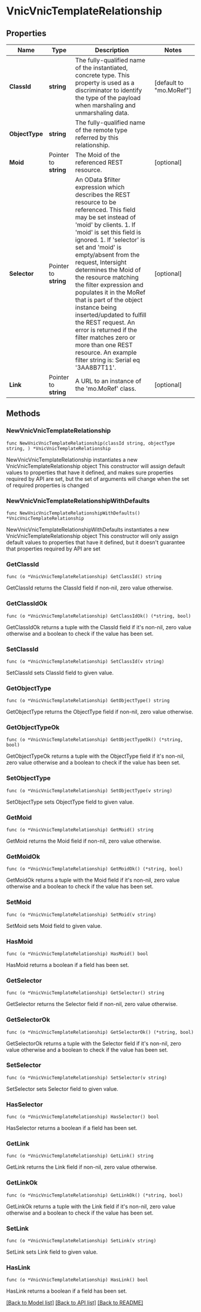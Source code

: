 # VnicVnicTemplateRelationship

## Properties

Name | Type | Description | Notes
------------ | ------------- | ------------- | -------------
**ClassId** | **string** | The fully-qualified name of the instantiated, concrete type. This property is used as a discriminator to identify the type of the payload when marshaling and unmarshaling data. | [default to "mo.MoRef"]
**ObjectType** | **string** | The fully-qualified name of the remote type referred by this relationship. | 
**Moid** | Pointer to **string** | The Moid of the referenced REST resource. | [optional] 
**Selector** | Pointer to **string** | An OData $filter expression which describes the REST resource to be referenced. This field may be set instead of &#39;moid&#39; by clients. 1. If &#39;moid&#39; is set this field is ignored. 1. If &#39;selector&#39; is set and &#39;moid&#39; is empty/absent from the request, Intersight determines the Moid of the resource matching the filter expression and populates it in the MoRef that is part of the object instance being inserted/updated to fulfill the REST request. An error is returned if the filter matches zero or more than one REST resource. An example filter string is: Serial eq &#39;3AA8B7T11&#39;. | [optional] 
**Link** | Pointer to **string** | A URL to an instance of the &#39;mo.MoRef&#39; class. | [optional] 

## Methods

### NewVnicVnicTemplateRelationship

`func NewVnicVnicTemplateRelationship(classId string, objectType string, ) *VnicVnicTemplateRelationship`

NewVnicVnicTemplateRelationship instantiates a new VnicVnicTemplateRelationship object
This constructor will assign default values to properties that have it defined,
and makes sure properties required by API are set, but the set of arguments
will change when the set of required properties is changed

### NewVnicVnicTemplateRelationshipWithDefaults

`func NewVnicVnicTemplateRelationshipWithDefaults() *VnicVnicTemplateRelationship`

NewVnicVnicTemplateRelationshipWithDefaults instantiates a new VnicVnicTemplateRelationship object
This constructor will only assign default values to properties that have it defined,
but it doesn't guarantee that properties required by API are set

### GetClassId

`func (o *VnicVnicTemplateRelationship) GetClassId() string`

GetClassId returns the ClassId field if non-nil, zero value otherwise.

### GetClassIdOk

`func (o *VnicVnicTemplateRelationship) GetClassIdOk() (*string, bool)`

GetClassIdOk returns a tuple with the ClassId field if it's non-nil, zero value otherwise
and a boolean to check if the value has been set.

### SetClassId

`func (o *VnicVnicTemplateRelationship) SetClassId(v string)`

SetClassId sets ClassId field to given value.


### GetObjectType

`func (o *VnicVnicTemplateRelationship) GetObjectType() string`

GetObjectType returns the ObjectType field if non-nil, zero value otherwise.

### GetObjectTypeOk

`func (o *VnicVnicTemplateRelationship) GetObjectTypeOk() (*string, bool)`

GetObjectTypeOk returns a tuple with the ObjectType field if it's non-nil, zero value otherwise
and a boolean to check if the value has been set.

### SetObjectType

`func (o *VnicVnicTemplateRelationship) SetObjectType(v string)`

SetObjectType sets ObjectType field to given value.


### GetMoid

`func (o *VnicVnicTemplateRelationship) GetMoid() string`

GetMoid returns the Moid field if non-nil, zero value otherwise.

### GetMoidOk

`func (o *VnicVnicTemplateRelationship) GetMoidOk() (*string, bool)`

GetMoidOk returns a tuple with the Moid field if it's non-nil, zero value otherwise
and a boolean to check if the value has been set.

### SetMoid

`func (o *VnicVnicTemplateRelationship) SetMoid(v string)`

SetMoid sets Moid field to given value.

### HasMoid

`func (o *VnicVnicTemplateRelationship) HasMoid() bool`

HasMoid returns a boolean if a field has been set.

### GetSelector

`func (o *VnicVnicTemplateRelationship) GetSelector() string`

GetSelector returns the Selector field if non-nil, zero value otherwise.

### GetSelectorOk

`func (o *VnicVnicTemplateRelationship) GetSelectorOk() (*string, bool)`

GetSelectorOk returns a tuple with the Selector field if it's non-nil, zero value otherwise
and a boolean to check if the value has been set.

### SetSelector

`func (o *VnicVnicTemplateRelationship) SetSelector(v string)`

SetSelector sets Selector field to given value.

### HasSelector

`func (o *VnicVnicTemplateRelationship) HasSelector() bool`

HasSelector returns a boolean if a field has been set.

### GetLink

`func (o *VnicVnicTemplateRelationship) GetLink() string`

GetLink returns the Link field if non-nil, zero value otherwise.

### GetLinkOk

`func (o *VnicVnicTemplateRelationship) GetLinkOk() (*string, bool)`

GetLinkOk returns a tuple with the Link field if it's non-nil, zero value otherwise
and a boolean to check if the value has been set.

### SetLink

`func (o *VnicVnicTemplateRelationship) SetLink(v string)`

SetLink sets Link field to given value.

### HasLink

`func (o *VnicVnicTemplateRelationship) HasLink() bool`

HasLink returns a boolean if a field has been set.


[[Back to Model list]](../README.md#documentation-for-models) [[Back to API list]](../README.md#documentation-for-api-endpoints) [[Back to README]](../README.md)


